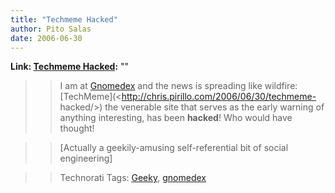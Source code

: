 ```yaml
---
title: "Techmeme Hacked"
author: Pito Salas
date: 2006-06-30
---
```


**Link: [Techmeme Hacked](None):** ""


>>

>> I am at [Gnomedex](<http://www.gnomedex.com/>) and the news is spreading
like wildfire: [TechMeme](<http://chris.pirillo.com/2006/06/30/techmeme-
hacked/>) the venerable site that serves as the early warning of anything
interesting, has been **hacked**! Who would have thought!

>>

>> [Actually a geekily-amusing self-referential bit of social engineering]

>>

>> Technorati Tags: [Geeky](<http://www.technorati.com/tag/Geeky>),
[gnomedex](<http://www.technorati.com/tag/gnomedex>)


